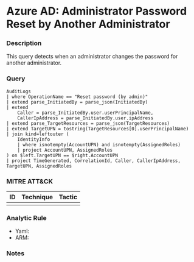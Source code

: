 # Azure AD: Administrator Password Reset by Another Administrator

### Description
This query detects when an administrator changes the password for another administrator.

### Query
```kql
AuditLogs
| where OperationName == "Reset password (by admin)"
| extend parse_InitiatedBy = parse_json(InitiatedBy)
| extend
    Caller = parse_InitiatedBy.user.userPrincipalName,
    CallerIpAddress = parse_InitiatedBy.user.ipAddress
| extend parse_TargetResources = parse_json(TargetResources)
| extend TargetUPN = tostring(TargetResources[0].userPrincipalName)
| join kind=leftouter (
    IdentityInfo
    | where isnotempty(AccountUPN) and isnotempty(AssignedRoles)
    | project AccountUPN, AssignedRoles
) on $left.TargetUPN == $right.AccountUPN
| project TimeGenerated, CorrelationId, Caller, CallerIpAddress, TargetUPN, AssignedRoles
```

### MITRE ATT&CK
| ID | Technique | Tactic |
|----|-----------|--------|
|    |           |        |

### Analytic Rule
- Yaml: []()
- ARM: []()

### Notes
